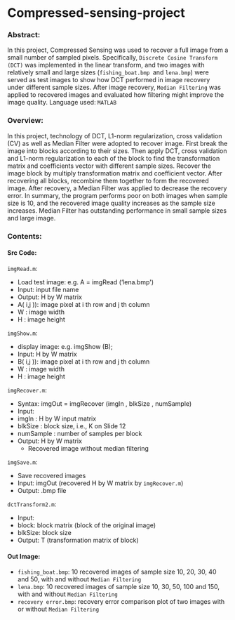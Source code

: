 # Compressed-sensing-project

### Abstract: </br>

In this project, Compressed Sensing was used to recover a full image from a small number of sampled pixels. Specifically, `Discrete Cosine Transform (DCT)` was implemented in the linear transform, and two images with relatively small and large sizes (`fishing_boat.bmp `and `lena.bmp`) were served as test images to show how DCT performed in image recovery under different sample sizes. After image recovery, `Median Filtering` was applied to recovered images and evaluated how filtering might improve the image quality. Language used: `MATLAB`

### Overview: </br>
In this project, technology of DCT, L1-norm regularization, cross validation (CV) as well as Median Filter were adopted to recover image. First break the image into blocks according to their sizes. Then apply DCT, cross validation and L1-norm regularization to each of the block to find the transformation matrix and coefficients vector with different sample sizes. Recover the image block by multiply transformation matrix and coefficient vector. After recovering all blocks, recombine them together to form the recovered image. After recovery, a Median Filter was applied to decrease the recovery error. In summary, the program performs poor on both images when sample size is 10, and the recovered image quality increases as the sample size increases. Median Filter has outstanding performance in small sample sizes and large image. 

### Contents:
#### Src Code:
`imgRead.m`:</br>

* Load test image: e.g. A = imgRead (‘lena.bmp')</br>
* Input: input file name</br>
* Output: H by W matrix</br>
* A( i,j )): image pixel at i th row and j th column</br>
* W : image width</br>
* H : image height</br>

`imgShow.m`:</br>
* display image: e.g. imgShow (B);</br>
* Input: H by W matrix</br>
* B( i,j )): image pixel at i th row and j th column</br>
* W : image width</br>
* H : image height</br>

`imgRecover.m`:</br>

* Syntax: imgOut = imgRecover (imgIn , blkSize , numSample)
* Input:
* imgIn : H by W input matrix
* blkSize : block size, i.e., K on Slide 12
* numSample : number of samples per block
* Output: H by W matrix
  * Recovered image without median filtering
  
`imgSave.m`:</br>
* Save recovered images
* Input: imgOut (recovered H by W matrix by `imgRecover.m`)
* Output: .bmp file

`dctTransform2.m`: </br>
* Input:
 * block: block matrix (block of the original image)
 * blkSize: block size
* Output: T (transformation matrix of block)

  
#### Out Image:
* `fishing_boat.bmp`: 10 recovered images of sample size 10, 20, 30, 40 and 50, with and without `Median Filtering`
* `lena.bmp`: 10 recovered images of sample size 10, 30, 50, 100 and 150, with and without `Median Filtering`
* `recovery error.bmp`: recovery error comparison plot of two images with or without `Median Filtering`
